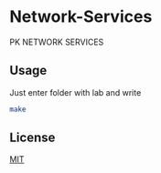 #  Network-Services

PK NETWORK SERVICES

## Usage
Just enter folder with lab and write

```bash
make
```

## License
[MIT](https://choosealicense.com/licenses/mit/)
